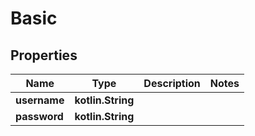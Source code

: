 
# Basic

## Properties
Name | Type | Description | Notes
------------ | ------------- | ------------- | -------------
**username** | **kotlin.String** |  |
**password** | **kotlin.String** |  |
